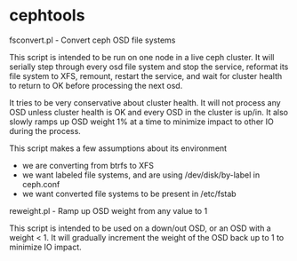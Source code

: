 cephtools
=========

fsconvert.pl - Convert ceph OSD file systems

This script is intended to be run on one node in a live ceph cluster. It will serially step through every osd file system and stop the service, reformat its file system to XFS, remount, restart the service, and wait for cluster health to return to OK before processing the next osd.

It tries to be very conservative about cluster health. It will not process any OSD unless cluster health is OK and every OSD in the cluster is up/in. It also slowly ramps up OSD weight 1% at a time to minimize impact to other IO during the process.

This script makes a few assumptions about its environment
 - we are converting from btrfs to XFS
 - we want labeled file systems, and are using /dev/disk/by-label in ceph.conf
 - we want converted file systems to be present in /etc/fstab



reweight.pl - Ramp up OSD weight from any value to 1

This script is intended to be used on a down/out OSD, or an OSD with a weight < 1. It will gradually increment the weight of the OSD back up to 1 to minimize IO impact.
